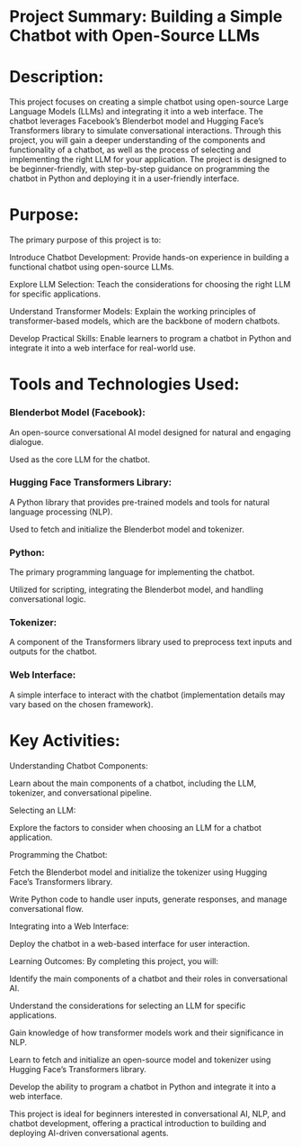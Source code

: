 # Project Summary: Building a Simple Chatbot with Open-Source LLMs
#  Description:
This project focuses on creating a simple chatbot using open-source Large Language Models (LLMs) and integrating it into a web interface. The chatbot leverages Facebook’s Blenderbot model and Hugging Face’s Transformers library to simulate conversational interactions. Through this project, you will gain a deeper understanding of the components and functionality of a chatbot, as well as the process of selecting and implementing the right LLM for your application. The project is designed to be beginner-friendly, with step-by-step guidance on programming the chatbot in Python and deploying it in a user-friendly interface.

#  Purpose:
The primary purpose of this project is to:
 
Introduce Chatbot Development: Provide hands-on experience in building a functional chatbot using open-source LLMs.

Explore LLM Selection: Teach the considerations for choosing the right LLM for specific applications.

Understand Transformer Models: Explain the working principles of transformer-based models, which are the backbone of modern chatbots.

Develop Practical Skills: Enable learners to program a chatbot in Python and integrate it into a web interface for real-world use.

#  Tools and Technologies Used:
### Blenderbot Model (Facebook):

An open-source conversational AI model designed for natural and engaging dialogue.

Used as the core LLM for the chatbot.

### Hugging Face Transformers Library:

A Python library that provides pre-trained models and tools for natural language processing (NLP).

Used to fetch and initialize the Blenderbot model and tokenizer.

### Python:

The primary programming language for implementing the chatbot.

Utilized for scripting, integrating the Blenderbot model, and handling conversational logic.

### Tokenizer:

A component of the Transformers library used to preprocess text inputs and outputs for the chatbot.

### Web Interface:

A simple interface to interact with the chatbot (implementation details may vary based on the chosen framework).

# Key Activities:
Understanding Chatbot Components:

Learn about the main components of a chatbot, including the LLM, tokenizer, and conversational pipeline.

Selecting an LLM:

Explore the factors to consider when choosing an LLM for a chatbot application.

Programming the Chatbot:

Fetch the Blenderbot model and initialize the tokenizer using Hugging Face’s Transformers library.

Write Python code to handle user inputs, generate responses, and manage conversational flow.

Integrating into a Web Interface:

Deploy the chatbot in a web-based interface for user interaction.

Learning Outcomes:
By completing this project, you will:

Identify the main components of a chatbot and their roles in conversational AI.

Understand the considerations for selecting an LLM for specific applications.

Gain knowledge of how transformer models work and their significance in NLP.

Learn to fetch and initialize an open-source model and tokenizer using Hugging Face’s Transformers library.

Develop the ability to program a chatbot in Python and integrate it into a web interface.

This project is ideal for beginners interested in conversational AI, NLP, and chatbot development, offering a practical introduction to building and deploying AI-driven conversational agents.